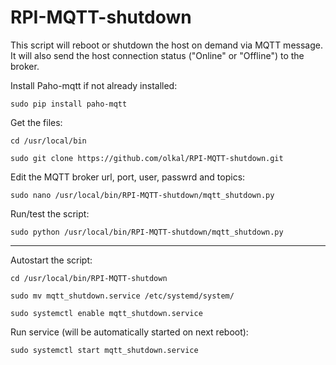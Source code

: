 # RPI-MQTT-shutdown
This script will reboot or shutdown the host on demand via MQTT message. 
It will also send the host connection status ("Online" or "Offline") to the broker.

Install Paho-mqtt if not already installed:

`sudo pip install paho-mqtt`

Get the files:

`cd /usr/local/bin`

`sudo git clone https://github.com/olkal/RPI-MQTT-shutdown.git`

Edit the MQTT broker url, port, user, passwrd and topics:

`sudo nano /usr/local/bin/RPI-MQTT-shutdown/mqtt_shutdown.py`

Run/test the script: 

`sudo python /usr/local/bin/RPI-MQTT-shutdown/mqtt_shutdown.py`

******************************
Autostart the script:

`cd /usr/local/bin/RPI-MQTT-shutdown`

`sudo mv mqtt_shutdown.service /etc/systemd/system/`

`sudo systemctl enable mqtt_shutdown.service`

Run service (will be automatically started on next reboot):

`sudo systemctl start mqtt_shutdown.service`
